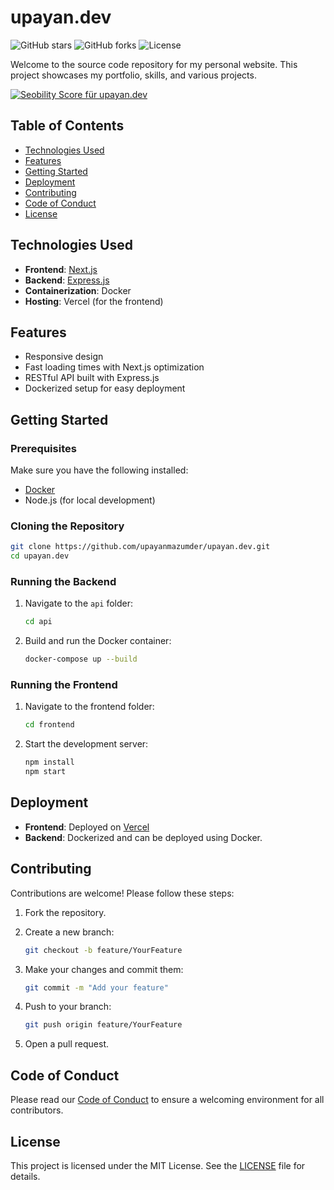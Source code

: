 # upayan.dev

![GitHub stars](https://img.shields.io/github/stars/upayanmazumder/upayan.dev?style=social)
![GitHub forks](https://img.shields.io/github/forks/upayanmazumder/upayan.dev?style=social)
![License](https://img.shields.io/badge/license-MIT-green)

Welcome to the source code repository for my personal website. This project showcases my portfolio, skills, and various projects.

<a href="https://freetools.seobility.net/en/seocheck/upayan.dev"><img src="https://freetools.seobility.net/widget/widget.png?url=upayan.dev" alt="Seobility Score für upayan.dev"></a>

## Table of Contents

- [Technologies Used](#technologies-used)
- [Features](#features)
- [Getting Started](#getting-started)
- [Deployment](#deployment)
- [Contributing](#contributing)
- [Code of Conduct](#code-of-conduct)
- [License](#license)

## Technologies Used

- **Frontend**: [Next.js](https://nextjs.org/)
- **Backend**: [Express.js](https://expressjs.com/)
- **Containerization**: Docker
- **Hosting**: Vercel (for the frontend)

## Features

- Responsive design
- Fast loading times with Next.js optimization
- RESTful API built with Express.js
- Dockerized setup for easy deployment

## Getting Started

### Prerequisites

Make sure you have the following installed:

- [Docker](https://www.docker.com/get-started)
- Node.js (for local development)

### Cloning the Repository

```bash
git clone https://github.com/upayanmazumder/upayan.dev.git
cd upayan.dev
```

### Running the Backend

1. Navigate to the `api` folder:

    ```bash
    cd api
    ```

2. Build and run the Docker container:

    ```bash
    docker-compose up --build
    ```

### Running the Frontend

1. Navigate to the frontend folder:

    ```bash
    cd frontend
    ```

2. Start the development server:

    ```bash
    npm install
    npm start
    ```

## Deployment

- **Frontend**: Deployed on [Vercel](https://vercel.com/)
- **Backend**: Dockerized and can be deployed using Docker.

## Contributing

Contributions are welcome! Please follow these steps:

1. Fork the repository.
2. Create a new branch:

    ```bash
    git checkout -b feature/YourFeature
    ```

3. Make your changes and commit them:

    ```bash
    git commit -m "Add your feature"
    ```

4. Push to your branch:

    ```bash
    git push origin feature/YourFeature
    ```

5. Open a pull request.

## Code of Conduct

Please read our [Code of Conduct](https://github.com/upayanmazumder/upayan.dev/blob/master/CODE_OF_CONDUCT.md) to ensure a welcoming environment for all contributors.

## License

This project is licensed under the MIT License. See the [LICENSE](https://github.com/upayanmazumder/upayan.dev/blob/master/LICENSE) file for details.
